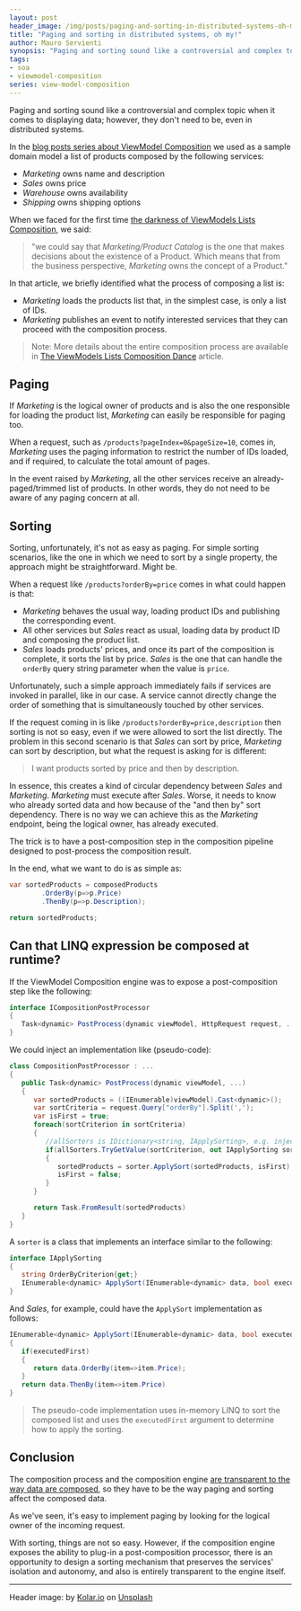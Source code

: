 ```yaml
---
layout: post
header_image: /img/posts/paging-and-sorting-in-distributed-systems-oh-my/header.jpg
title: "Paging and sorting in distributed systems, oh my!"
author: Mauro Servienti
synopsis: "Paging and sorting sound like a controversial and complex topic when it comes to displaying data; however, they don't need to be, even in distributed systems."
tags:
- soa
- viewmodel-composition
series: view-model-composition
---
```

Paging and sorting sound like a controversial and complex topic when it comes to displaying data; however, they don't need to be, even in distributed systems.

In the [blog posts series about ViewModel Composition](/categories/view-model-composition) we used as a sample domain model a list of products composed by the following services:

* *Marketing* owns name and description
* *Sales* owns price
* *Warehouse* owns availability
* *Shipping* owns shipping options

When we faced for the first time [the darkness of ViewModels Lists Composition](/view-model-composition/2019/02/28/into-the-darkness-of-viewmodel-lists-composition.html), we said:

>"we could say that *Marketing/Product Catalog* is the one that makes decisions about the existence of a Product. Which means that from the business perspective, *Marketing* owns the concept of a Product."

In that article, we briefly identified what the process of composing a list is:

* *Marketing* loads the products list that, in the simplest case, is only a list of IDs.
* *Marketing* publishes an event to notify interested services that they can proceed with the composition process.

>Note: More details about the entire composition process are available in [The ViewModels Lists Composition Dance](/view-model-composition/2019/03/21/the-viewmodels-lists-composition-dance.html) article.

## Paging
If *Marketing* is the logical owner of products and is also the one responsible for loading the product list, *Marketing* can easily be responsible for paging too.

When a request, such as `/products?pageIndex=0&pageSize=10`, comes in, *Marketing* uses the paging information to restrict the number of IDs loaded, and if required, to calculate the total amount of pages.

In the event raised by *Marketing*, all the other services receive an already-paged/trimmed list of products. In other words, they do not need to be aware of any paging concern at all.

## Sorting
Sorting, unfortunately, it's not as easy as paging. For simple sorting scenarios, like the one in which we need to sort by a single property, the approach might be straightforward. Might be.

When a request like `/products?orderBy=price` comes in what could happen is that:

* *Marketing* behaves the usual way, loading product IDs and publishing the corresponding event.
* All other services but *Sales* react as usual, loading data by product ID and composing the product list.
* *Sales* loads products' prices, and once its part of the composition is complete, it sorts the list by price. *Sales* is the one that can handle the `orderBy` query string parameter when the value is `price`.

Unfortunately, such a simple approach immediately fails if services are invoked in parallel, like in our case. A service cannot directly change the order of something that is simultaneously touched by other services.

If the request coming in is like `/products?orderBy=price,description` then sorting is not so easy, even if we were allowed to sort the list directly. The problem in this second scenario is that *Sales* can sort by price, *Marketing* can sort by description, but what the request is asking for is different:

>I want products sorted by price and then by description.

In essence, this creates a kind of circular dependency between *Sales* and *Marketing*. *Marketing* must execute after *Sales*. Worse, it needs to know who already sorted data and how because of the "and then by" sort dependency. There is no way we can achieve this as the *Marketing* endpoint, being the logical owner, has already executed.

The trick is to have a post-composition step in the composition pipeline designed to post-process the composition result.

In the end, what we want to do is as simple as:

```csharp
var sortedProducts = composedProducts
        .OrderBy(p=>p.Price)
        .ThenBy(p=>p.Description);

return sortedProducts;
```

## Can that LINQ expression be composed at runtime?

If the ViewModel Composition engine was to expose a post-composition step like the following:

```csharp
interface ICompositionPostProcessor
{
   Task<dynamic> PostProcess(dynamic viewModel, HttpRequest request, ...);
}
```

We could inject an implementation like (pseudo-code):

```csharp
class CompositionPostProcessor : ...
{
   public Task<dynamic> PostProcess(dynamic viewModel, ...)
   {
      var sortedProducts = ((IEnumerable)viewModel).Cast<dynamic>();
      var sortCriteria = request.Query["orderBy"].Split(',');
      var isFirst = true;
      foreach(sortCriterion in sortCriteria)
      {
         //allSorters is IDictionary<string, IApplySorting>, e.g. injected via DI
         if(allSorters.TryGetValue(sortCriterion, out IApplySorting sorter))
         {
            sortedProducts = sorter.ApplySort(sortedProducts, isFirst);
            isFirst = false;
         }
      }

      return Task.FromResult(sortedProducts)
   }
}
```

A `sorter` is a class that implements an interface similar to the following:

```csharp
interface IApplySorting
{
   string OrderByCriterion{get;}
   IEnumerable<dynamic> ApplySort(IEnumerable<dynamic> data, bool executedFirst);
}
```

And *Sales*, for example, could have the `ApplySort` implementation as follows:

```csharp
IEnumerable<dynamic> ApplySort(IEnumerable<dynamic> data, bool executedFirst)
{
   if(executedFirst)
   {
      return data.OrderBy(item=>item.Price);
   }
   return data.ThenBy(item=>item.Price)
}
```

> The pseudo-code implementation uses in-memory LINQ to sort the composed list and uses the `executedFirst` argument to determine how to apply the sorting.

## Conclusion

The composition process and the composition engine [are transparent to the way data are composed](/view-model-composition/2019/04/09/slice-it.html), so they have to be the way paging and sorting affect the composed data.

As we've seen, it's easy to implement paging by looking for the logical owner of the incoming request.

With sorting, things are not so easy. However, if the composition engine exposes the ability to plug-in a post-composition processor, there is an opportunity to design a sorting mechanism that preserves the services' isolation and autonomy, and also is entirely transparent to the engine itself.

---

Header image: by [Kolar.io](https://unsplash.com/@jankolar?utm_source=unsplash&utm_medium=referral&utm_content=creditCopyText) on [Unsplash](https://unsplash.com/s/photos/sort?utm_source=unsplash&utm_medium=referral&utm_content=creditCopyText)
